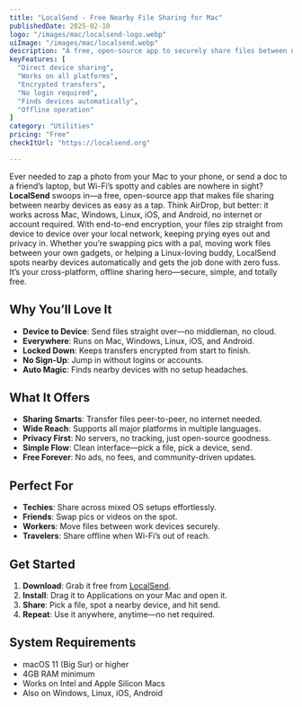 ```yaml
---
title: "LocalSend - Free Nearby File Sharing for Mac"
publishedDate: 2025-02-10
logo: "/images/mac/localsend-logo.webp"
uiImage: "/images/mac/localsend.webp"
description: "A free, open-source app to securely share files between nearby devices—no internet or sign-up needed."
keyFeatures: [
  "Direct device sharing",
  "Works on all platforms",
  "Encrypted transfers",
  "No login required",
  "Finds devices automatically",
  "Offline operation"
]
category: "Utilities"
pricing: "Free"
checkItUrl: "https://localsend.org"

---
```


Ever needed to zap a photo from your Mac to your phone, or send a doc to a friend’s laptop, but Wi-Fi’s spotty and cables are nowhere in sight? **LocalSend** swoops in—a free, open-source app that makes file sharing between nearby devices as easy as a tap. Think AirDrop, but better: it works across Mac, Windows, Linux, iOS, and Android, no internet or account required. With end-to-end encryption, your files zip straight from device to device over your local network, keeping prying eyes out and privacy in. Whether you’re swapping pics with a pal, moving work files between your own gadgets, or helping a Linux-loving buddy, LocalSend spots nearby devices automatically and gets the job done with zero fuss. It’s your cross-platform, offline sharing hero—secure, simple, and totally free.

## Why You’ll Love It
- **Device to Device**: Send files straight over—no middleman, no cloud.
- **Everywhere**: Runs on Mac, Windows, Linux, iOS, and Android.
- **Locked Down**: Keeps transfers encrypted from start to finish.
- **No Sign-Up**: Jump in without logins or accounts.
- **Auto Magic**: Finds nearby devices with no setup headaches.

## What It Offers
- **Sharing Smarts**: Transfer files peer-to-peer, no internet needed.
- **Wide Reach**: Supports all major platforms in multiple languages.
- **Privacy First**: No servers, no tracking, just open-source goodness.
- **Simple Flow**: Clean interface—pick a file, pick a device, send.
- **Free Forever**: No ads, no fees, and community-driven updates.

## Perfect For
- **Techies**: Share across mixed OS setups effortlessly.
- **Friends**: Swap pics or videos on the spot.
- **Workers**: Move files between work devices securely.
- **Travelers**: Share offline when Wi-Fi’s out of reach.

## Get Started
1. **Download**: Grab it free from [LocalSend](https://localsend.org).
2. **Install**: Drag it to Applications on your Mac and open it.
3. **Share**: Pick a file, spot a nearby device, and hit send.
4. **Repeat**: Use it anywhere, anytime—no net required.

## System Requirements
- macOS 11 (Big Sur) or higher
- 4GB RAM minimum
- Works on Intel and Apple Silicon Macs
- Also on Windows, Linux, iOS, Android
